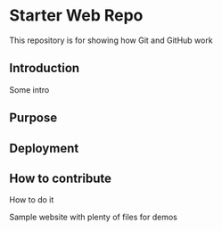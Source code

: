 # Starter Web Repo

This repository is for showing how Git and GitHub work

## Introduction

Some intro

## Purpose

## Deployment

## How to contribute

How to do it

Sample website with plenty of files for demos